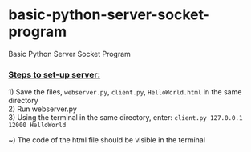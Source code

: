 # basic-python-server-socket-program
Basic Python Server Socket Program

<h3><u>Steps to set-up server:</u></h3>
1) Save the files, <code>webserver.py</code>, <code>client.py</code>, <code>HelloWorld.html</code> in the same directory <br>
2) Run webserver.py <br>
3) Using the terminal in the same directory, enter: <code>client.py 127.0.0.1 12000 HelloWorld</code><br>

~) The code of the html file should be visible in the terminal
